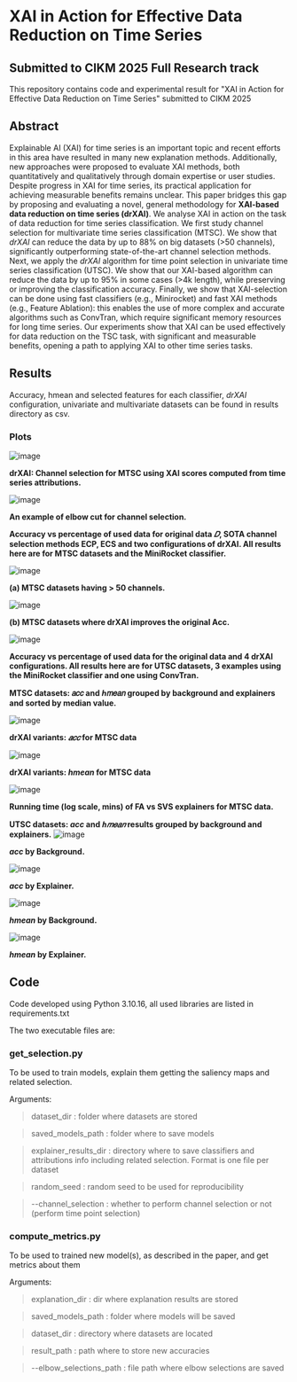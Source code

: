# XAI in Action for Effective Data Reduction on Time Series
## Submitted to CIKM 2025 Full Research track

This repository contains code and experimental result for "XAI in Action for Effective Data Reduction on Time Series"
submitted to CIKM 2025 

## Abstract 

Explainable AI (XAI) for time series is an important topic and recent efforts in this area have resulted in many new 
explanation methods. Additionally, new approaches were proposed to evaluate XAI methods, both quantitatively and 
qualitatively through domain expertise or user studies.
Despite progress in XAI for time series, its practical application for achieving measurable benefits remains unclear.
This paper bridges this gap by proposing and evaluating a novel, general methodology for
**XAI-based data reduction on time series (drXAI)**. We analyse XAI in action on the task of data reduction for time 
series classification. We first study channel selection for multivariate time series classification (MTSC). We show that
*drXAI* can reduce the data by up to 88\% on big datasets (>50 channels), significantly outperforming state-of-the-art
channel selection methods. Next, we apply the *drXAI* algorithm for time point selection in univariate time series 
classification (UTSC). We show that our XAI-based algorithm can reduce the data by up to 95\% in some cases (>4k length),
while preserving or improving the classification accuracy. Finally, we show that XAI-selection can be done using fast 
classifiers (e.g., Minirocket) and fast XAI methods (e.g., Feature Ablation): this enables the use of more complex and 
accurate algorithms such as ConvTran, which require significant memory resources for long time series.
Our experiments show that XAI can be used effectively for data reduction on the TSC task, with significant and 
measurable benefits, opening a path to applying XAI to other time series tasks.

## Results

Accuracy, hmean and selected features for each classifier, *drXAI* configuration, univariate and multivariate datasets 
can be found in results directory as csv.

### Plots 

![image](https://github.com/davide-serramazza/drXAI-CIKM2025/blob/main/plots/channel_selection_diagram.png)

**drXAI: Channel selection for MTSC using XAI scores computed from time series attributions.**

![image](https://github.com/davide-serramazza/drXAI-CIKM2025/blob/main/plots/elbow_cut.png)

**An example of elbow cut for channel selection.** <br>


**Accuracy vs percentage of used data for original data *𝐷*, SOTA channel selection methods ECP, ECS and two
configurations of drXAI. All results here are for MTSC datasets and the MiniRocket classifier.**

![image](https://github.com/davide-serramazza/drXAI-CIKM2025/blob/main/plots/miniRocket_accVSDataRed_bigDatasets.png)

**(a) MTSC datasets having > 50 channels.**

![image](https://github.com/davide-serramazza/drXAI-CIKM2025/blob/main/plots/miniRocket_accVSDataRed_BetterAccuracy.png)

**(b) MTSC datasets where drXAI improves the original Acc.**  <br>

![image](https://github.com/davide-serramazza/drXAI-CIKM2025/blob/main/plots/Univariate_accVSdataSaved.png) 

**Accuracy vs percentage of used data for the original data and 4 drXAI configurations. All results here are for UTSC 
datasets, 3 examples using the MiniRocket classifier and one using ConvTran.**  <br>


**MTSC datasets: 𝑎𝑐𝑐 and ℎ𝑚𝑒𝑎𝑛 grouped by background and explainers and sorted by median value.** 

![image](https://github.com/davide-serramazza/drXAI-CIKM2025/blob/main/plots/MTSC_cofigs_accs.png)

**drXAI variants: *𝑎𝑐𝑐* for MTSC data**

![image](https://github.com/davide-serramazza/drXAI-CIKM2025/blob/main/plots/MTSC_cofigs_hmean.png)

**drXAI variants: *hmean* for MTSC data**  <br>


![image](https://github.com/davide-serramazza/drXAI-CIKM2025/blob/main/plots/MTSC_background_runnning_time.png)

**Running time (log scale, mins) of FA vs SVS explainers for MTSC data.**  <br>



**UTSC datasets: *acc* and *ℎ𝑚𝑒𝑎𝑛* results grouped by background and explainers.**
![image](https://github.com/davide-serramazza/drXAI-CIKM2025/blob/main/plots/Uni_acc_backgrounds.png)

***acc* by Background.**

![image](https://github.com/davide-serramazza/drXAI-CIKM2025/blob/main/plots/Uni_acc_explainers.png)

***acc* by Explainer.**

![image](https://github.com/davide-serramazza/drXAI-CIKM2025/blob/main/plots/Uni_h_backgrounds.png)

***hmean* by Background.**

![image](https://github.com/davide-serramazza/drXAI-CIKM2025/blob/main/plots/Uni_h_explainers.png)

***hmean* by Explainer.**

## Code 

Code developed using Python 3.10.16, all used libraries are listed in requirements.txt

The two executable files are:

### get_selection.py
To be used to train models, explain them getting the saliency maps and related selection. <br>

Arguments:

> dataset_dir : folder where datasets are stored

> saved_models_path : folder where to save models

> explainer_results_dir : directory where to save classifiers and attributions info including related selection. Format is one file per dataset

> random_seed : random seed to be used for reproducibility

> --channel_selection : whether to perform channel selection or not (perform time point selection)

### compute_metrics.py
To be used to trained new model(s), as described in the paper, and get metrics about them

Arguments:

> explanation_dir : dir where explanation results are stored

> saved_models_path : folder where models will be saved

> dataset_dir : directory where datasets are located

> result_path : path where to store new accuracies

> --elbow_selections_path : file path where elbow selections are saved
